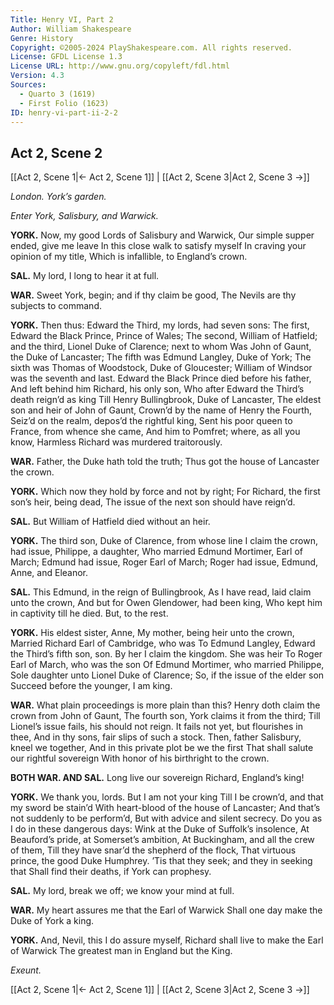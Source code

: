 ```yaml
---
Title: Henry VI, Part 2
Author: William Shakespeare
Genre: History
Copyright: ©2005-2024 PlayShakespeare.com. All rights reserved.
License: GFDL License 1.3
License URL: http://www.gnu.org/copyleft/fdl.html
Version: 4.3
Sources:
  - Quarto 3 (1619)
  - First Folio (1623)
ID: henry-vi-part-ii-2-2
---
```


## Act 2, Scene 2
[[Act 2, Scene 1|← Act 2, Scene 1]] | [[Act 2, Scene 3|Act 2, Scene 3 →]]

*London. York’s garden.*

*Enter York, Salisbury, and Warwick.*

**YORK.**
Now, my good Lords of Salisbury and Warwick,
Our simple supper ended, give me leave
In this close walk to satisfy myself
In craving your opinion of my title,
Which is infallible, to England’s crown.

**SAL.**
My lord, I long to hear it at full.

**WAR.**
Sweet York, begin; and if thy claim be good,
The Nevils are thy subjects to command.

**YORK.**
Then thus:
Edward the Third, my lords, had seven sons:
The first, Edward the Black Prince, Prince of Wales;
The second, William of Hatfield; and the third,
Lionel Duke of Clarence; next to whom
Was John of Gaunt, the Duke of Lancaster;
The fifth was Edmund Langley, Duke of York;
The sixth was Thomas of Woodstock, Duke of Gloucester;
William of Windsor was the seventh and last.
Edward the Black Prince died before his father,
And left behind him Richard, his only son,
Who after Edward the Third’s death reign’d as king
Till Henry Bullingbrook, Duke of Lancaster,
The eldest son and heir of John of Gaunt,
Crown’d by the name of Henry the Fourth,
Seiz’d on the realm, depos’d the rightful king,
Sent his poor queen to France, from whence she came,
And him to Pomfret; where, as all you know,
Harmless Richard was murdered traitorously.

**WAR.**
Father, the Duke hath told the truth;
Thus got the house of Lancaster the crown.

**YORK.**
Which now they hold by force and not by right;
For Richard, the first son’s heir, being dead,
The issue of the next son should have reign’d.

**SAL.**
But William of Hatfield died without an heir.

**YORK.**
The third son, Duke of Clarence, from whose line
I claim the crown, had issue, Philippe, a daughter,
Who married Edmund Mortimer, Earl of March;
Edmund had issue, Roger Earl of March;
Roger had issue, Edmund, Anne, and Eleanor.

**SAL.**
This Edmund, in the reign of Bullingbrook,
As I have read, laid claim unto the crown,
And but for Owen Glendower, had been king,
Who kept him in captivity till he died.
But, to the rest.

**YORK.**
His eldest sister, Anne,
My mother, being heir unto the crown,
Married Richard Earl of Cambridge, who was
To Edmund Langley, Edward the Third’s fifth son, son.
By her I claim the kingdom. She was heir
To Roger Earl of March, who was the son
Of Edmund Mortimer, who married Philippe,
Sole daughter unto Lionel Duke of Clarence;
So, if the issue of the elder son
Succeed before the younger, I am king.

**WAR.**
What plain proceedings is more plain than this?
Henry doth claim the crown from John of Gaunt,
The fourth son, York claims it from the third;
Till Lionel’s issue fails, his should not reign.
It fails not yet, but flourishes in thee,
And in thy sons, fair slips of such a stock.
Then, father Salisbury, kneel we together,
And in this private plot be we the first
That shall salute our rightful sovereign
With honor of his birthright to the crown.

**BOTH WAR. AND SAL.**
Long live our sovereign Richard, England’s king!

**YORK.**
We thank you, lords. But I am not your king
Till I be crown’d, and that my sword be stain’d
With heart-blood of the house of Lancaster;
And that’s not suddenly to be perform’d,
But with advice and silent secrecy.
Do you as I do in these dangerous days:
Wink at the Duke of Suffolk’s insolence,
At Beauford’s pride, at Somerset’s ambition,
At Buckingham, and all the crew of them,
Till they have snar’d the shepherd of the flock,
That virtuous prince, the good Duke Humphrey.
’Tis that they seek; and they in seeking that
Shall find their deaths, if York can prophesy.

**SAL.**
My lord, break we off; we know your mind at full.

**WAR.**
My heart assures me that the Earl of Warwick
Shall one day make the Duke of York a king.

**YORK.**
And, Nevil, this I do assure myself,
Richard shall live to make the Earl of Warwick
The greatest man in England but the King.

*Exeunt.*

[[Act 2, Scene 1|← Act 2, Scene 1]] | [[Act 2, Scene 3|Act 2, Scene 3 →]]